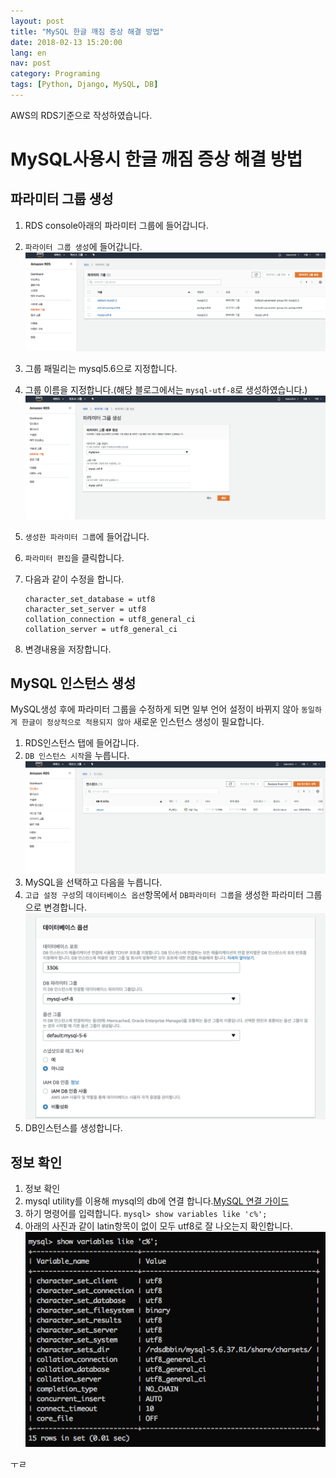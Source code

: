 ```yaml
---
layout: post
title: "MySQL 한글 깨짐 증상 해결 방법"
date: 2018-02-13 15:20:00
lang: en
nav: post
category: Programing
tags: [Python, Django, MySQL, DB]
---
```


AWS의 RDS기준으로 작성하였습니다.

# MySQL사용시 한글 깨짐 증상 해결 방법 

## 파라미터 그룹 생성 
1. RDS console아래의 파라미터 그룹에 들어갑니다.
2. `파라이터 그룹 생성`에 들어갑니다.
![파라미터 그룹](/images/mysql_korean/parameter_group.png)
3. 그룹 패밀리는 mysql5.6으로 지정합니다.
4. 그룹 이름을 지정합니다.(해당 블로그에서는 `mysql-utf-8`로 생성하였습니다.)
![파라미터 그룹 생성](/images/mysql_korean/create_parameter_group.png)
5. `생성한 파라미터 그룹`에 들어갑니다. 
6. `파라미터 편집`을 클릭합니다.
7. 다음과 같이 수정을 합니다.

	```
	character_set_database = utf8
	character_set_server = utf8
	collation_connection = utf8_general_ci
	collation_server = utf8_general_ci
	```
	
8. 변경내용을 저장합니다. 

## MySQL 인스턴스 생성 
MySQL생성 후에 파라미터 그룹을 수정하게 되면 일부 언어 설정이 바뀌지 않아 `동일하게 한글이 정상적으로 적용되지 않아` 새로운 인스턴스 생성이 필요합니다.

 1. RDS인스턴스 탭에 들어갑니다.
 2. `DB 인스턴스 시작`을 누릅니다.
 ![RDS 인스턴스](/images/mysql_korean/rds_instance_create.png)
 3. MySQL을 선택하고 다음을 누릅니다. 
 4. `고급 설정 구성`의 `데이터베이스 옵션`항목에서 `DB파라미터 그룹`을 생성한 파라미터 그룹으로 변경합니다.
 ![파라미터 그룹 지정](/images/mysql_korean/parameter_group_select.png)
 5. DB인스턴스를 생성합니다. 



## 정보 확인 
1. 정보 확인
2. mysql utility를 이용해 mysql의 db에 연결 합니다.[MySQL 연결 가이드](https://docs.aws.amazon.com/ko_kr/AmazonRDS/latest/UserGuide/USER_ConnectToInstance.html)
3. 하기 명령어를 입력합니다.
`mysql> show variables like 'c%';`
4. 아래의 사진과 같이 latin항목이 없이 모두 utf8로 잘 나오는지 확인합니다. 
![확인](/images/mysql_korean/utf8_check.png)

ㅜㄹ 
